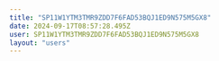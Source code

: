 ```yaml
---
title: "SP11W1YTM3TMR9ZDD7F6FAD53BQJ1ED9N575M5GX8"
date: 2024-09-17T08:57:28.495Z
user: SP11W1YTM3TMR9ZDD7F6FAD53BQJ1ED9N575M5GX8
layout: "users"
---
```

    